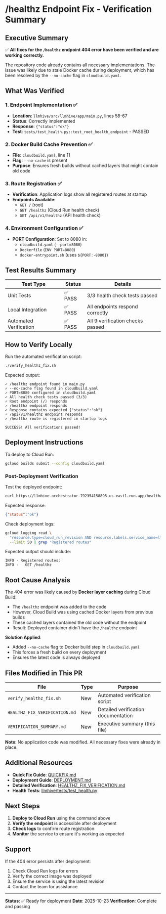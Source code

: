 # /healthz Endpoint Fix - Verification Summary

## Executive Summary

✅ **All fixes for the `/healthz` endpoint 404 error have been verified and are working correctly.**

The repository code already contains all necessary implementations. The issue was likely due to stale Docker cache during deployment, which has been resolved by the `--no-cache` flag in `cloudbuild.yaml`.

## What Was Verified

### 1. Endpoint Implementation ✅
- **Location**: `llmhive/src/llmhive/app/main.py`, lines 58-67
- **Status**: Correctly implemented
- **Response**: `{"status":"ok"}`
- **Test**: `tests/test_health.py::test_root_health_endpoint` - PASSED

### 2. Docker Build Cache Prevention ✅
- **File**: `cloudbuild.yaml`, line 11
- **Flag**: `--no-cache` is present
- **Purpose**: Ensures fresh builds without cached layers that might contain old code

### 3. Route Registration ✅
- **Verification**: Application logs show all registered routes at startup
- **Endpoints Available**:
  - `GET /` (root)
  - `GET /healthz` (Cloud Run health check)
  - `GET /api/v1/healthz` (API health check)

### 4. Environment Configuration ✅
- **PORT Configuration**: Set to 8080 in:
  - `cloudbuild.yaml` (`--port=8080`)
  - `Dockerfile` (`ENV PORT=8080`)
  - `docker-entrypoint.sh` (uses `${PORT:-8080}`)

## Test Results Summary

| Test Type | Status | Details |
|-----------|--------|---------|
| Unit Tests | ✅ PASS | 3/3 health check tests passed |
| Local Integration | ✅ PASS | All endpoints respond correctly |
| Automated Verification | ✅ PASS | All 9 verification checks passed |

## How to Verify Locally

Run the automated verification script:

```bash
./verify_healthz_fix.sh
```

Expected output:
```
✓ /healthz endpoint found in main.py
✓ --no-cache flag found in cloudbuild.yaml
✓ PORT=8080 configured in cloudbuild.yaml
✓ All health check tests passed (3/3)
✓ Root endpoint (/) responds
✓ /healthz endpoint responds
✓ Response contains expected {"status":"ok"}
✓ /api/v1/healthz endpoint responds
✓ /healthz route is registered in startup logs

SUCCESS! All verifications passed!
```

## Deployment Instructions

To deploy to Cloud Run:

```bash
gcloud builds submit --config cloudbuild.yaml
```

### Post-Deployment Verification

Test the deployed endpoint:

```bash
curl https://llmhive-orchestrator-792354158895.us-east1.run.app/healthz
```

Expected response:
```json
{"status":"ok"}
```

Check deployment logs:

```bash
gcloud logging read \
  "resource.type=cloud_run_revision AND resource.labels.service_name=llmhive-orchestrator" \
  --limit 50 | grep "Registered routes"
```

Expected output should include:
```
INFO - Registered routes:
INFO -   GET /healthz
```

## Root Cause Analysis

The 404 error was likely caused by **Docker layer caching** during Cloud Build:
- The `/healthz` endpoint was added to the code
- However, Cloud Build was using cached Docker layers from previous builds
- These cached layers contained the old code without the endpoint
- Result: Deployed container didn't have the `/healthz` endpoint

**Solution Applied**: 
- Added `--no-cache` flag to Docker build step in `cloudbuild.yaml`
- This forces a fresh build on every deployment
- Ensures the latest code is always deployed

## Files Modified in This PR

| File | Type | Purpose |
|------|------|---------|
| `verify_healthz_fix.sh` | New | Automated verification script |
| `HEALTHZ_FIX_VERIFICATION.md` | New | Detailed verification documentation |
| `VERIFICATION_SUMMARY.md` | New | Executive summary (this file) |

**Note**: No application code was modified. All necessary fixes were already in place.

## Additional Resources

- **Quick Fix Guide**: [QUICKFIX.md](./QUICKFIX.md)
- **Deployment Guide**: [DEPLOYMENT.md](./DEPLOYMENT.md)
- **Detailed Verification**: [HEALTHZ_FIX_VERIFICATION.md](./HEALTHZ_FIX_VERIFICATION.md)
- **Health Tests**: [llmhive/tests/test_health.py](./llmhive/tests/test_health.py)

## Next Steps

1. **Deploy to Cloud Run** using the command above
2. **Verify the endpoint** is accessible after deployment
3. **Check logs** to confirm route registration
4. **Monitor** the service to ensure it's working as expected

## Support

If the 404 error persists after deployment:
1. Check Cloud Run logs for errors
2. Verify the correct image was deployed
3. Ensure the service is using the latest revision
4. Contact the team for assistance

---

**Status**: ✅ Ready for deployment
**Date**: 2025-10-23
**Verification**: Complete and passing
